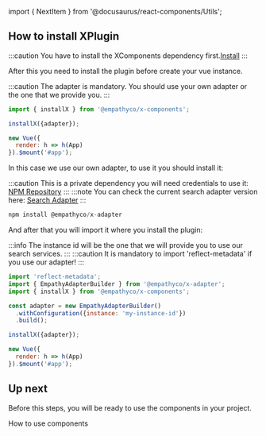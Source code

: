 import { NextItem } from '@docusaurus/react-components/Utils';

## How to install XPlugin

:::caution
You have to install the XComponents dependency first.[Install](https://bitbucket.org/colbenson/x-components/src/master/CHANGELOG.md)
:::

After this you need to install the plugin before create your vue instance.

:::caution
The adapter is mandatory. You should use your own adapter or the one that we provide you.
:::

```js
import { installX } from '@empathyco/x-components';

installX({adapter});

new Vue({
  render: h => h(App)
}).$mount('#app');
```

In this case we use our own adapter, to use it you should install it:

:::caution
This is a private dependency you will need credentials to use it: [NPM Repository](https://searchbroker.atlassian.net/wiki/spaces/EAF/pages/172753015/Setting+up+EmpathyBroker+s+private+npm+repository+locally)
:::
:::note
You can check the current search adapter version here: [Search Adapter](https://bitbucket.org/colbenson/search-adapter/src/master/CHANGELOG.md)
:::

```jsx
npm install @empathyco/x-adapter
```

And after that you will import it where you install the plugin:

:::info
The instance id will be the one that we will provide you to use our search services.
:::
:::caution
It is mandatory to import 'reflect-metadata' if you use our adapter!
:::

```js
import 'reflect-metadata';
import { EmpathyAdapterBuilder } from '@empathyco/x-adapter';
import { installX } from '@empathyco/x-components';

const adapter = new EmpathyAdapterBuilder()
  .withConfiguration({instance: 'my-instance-id'})
  .build();

installX({adapter});

new Vue({
  render: h => h(App)
}).$mount('#app');
```

 ## Up next

Before this steps, you will be ready to use the components in your project.

<NextItem color="#e77962" font='white' next="use-components">How to use components</NextItem>
